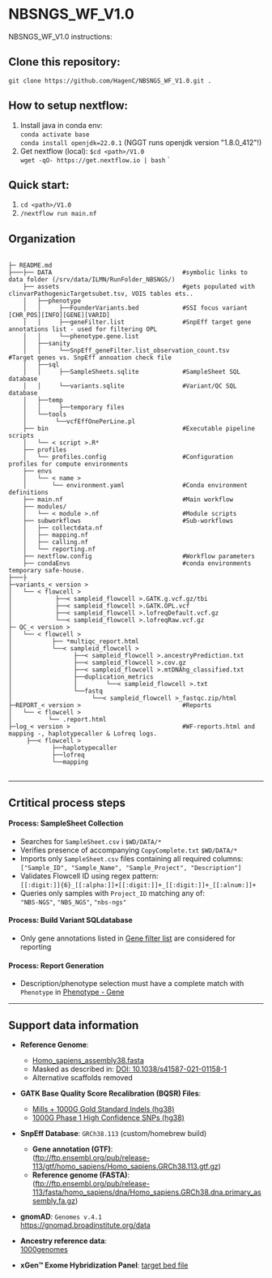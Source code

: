 # NBSNGS_WF_V1.0
NBSNGS_WF_V1.0 instructions:

## Clone this repository:
`git clone https://github.com/HagenC/NBSNGS_WF_V1.0.git .`

## How to setup nextflow:
  1. Install java in conda env:   
    `conda activate base`  
    `conda install openjdk=22.0.1`   (NGGT runs openjdk version "1.8.0_412"!)  
  2. Get nextflow (local):
     `$cd <path>/V1.0`  
     `wget -qO- https://get.nextflow.io | bash`  `   

## Quick start: 
  1.  `cd <path>/V1.0`  
  2.  `/nextflow run main.nf`


## Organization
<pre> <code> 
├─ README.md 
├───├── DATA                                    #symbolic links to data folder (/srv/data/ILMN/RunFolder_NBSNGS/)     
    ├── assets                                  #gets populated with  clinvarPathogenicTargetsubet.tsv, VOIS tables ets..     
    │   ├──phenotype
    │   │     ├──FounderVariants.bed            #SSI focus variant [CHR_POS][INFO][GENE][VARID]
    │   │     ├──geneFilter.list                #SnpEff target gene annotations list - used for filtering OPL 
    │   │     └──phenotype.gene.list     
    │   ├──sanity
    │   │     └──SnpEff_geneFilter.list_observation_count.tsv         #Target genes vs. SnpEff annoation check file
    │   ├──sql
    │   │     ├──SampleSheets.sqlite            #SampleSheet SQL database
    │   │     └──variants.sqlite                #Variant/QC SQL database
    │   ├──temp
    │   │     ├──temporary files      
    │   └──tools
    │        └──vcfEffOnePerLine.pl
    ├── bin                                     #Executable pipeline scripts
    │   └── < script >.R*
    ├── profiles
    │   └── profiles.config                     #Configuration profiles for compute environments
    ├── envs
    │   └── < name >
    │       └── environment.yaml                #Conda environment definitions
    ├── main.nf                                 #Main workflow 
    ├── modules/
    │   └── < module >.nf                       #Module scripts
    ├── subworkflows                            #Sub-workflows
    │   ├── collectdata.nf
    │   ├── mapping.nf
    │   ├── calling.nf
    │   └── reporting.nf
    ├── nextflow.config                         #Workflow parameters
    ├── condaEnvs                               #conda environments temporary safe-house.   
├───├
├─variants_< version >                        
│   └── < flowcell >                      
│            ├──< sampleid_flowcell >.GATK.g.vcf.gz/tbi          
│            ├──< sampleid_flowcell >.GATK.OPL.vcf  
│            ├──< sampleid_flowcell >.lofreqDefault.vcf.gz  
│            └──< sampleid_flowcell >.lofreqRaw.vcf.gz
├─ QC_< version >
│   └── < flowcell >                      
│           ├── *multiqc_report.html
│           └──< sampleid_flowcell >      
│                 ├──< sampleid_flowcell >.ancestryPrediction.txt
│                 ├──< sampleid_flowcell >.cov.gz
│                 ├──< sampleid_flowcell >.mtDNAhg_classified.txt
│                 ├──duplication_metrics
│                 │        └──< sampleid_flowcell >.txt
│                 └──fastq
│                      └──< sampleid_flowcell >_fastqc.zip/html
├─REPORT_< version >                            #Reports
│   └── < flowcell > 
│          └── .report.html
├─log_< version >                               #WF-reports.html and  mapping -, haplotypecaller & Lofreq logs.
     ├──< flowcell >
            ├──haplotypecaller
            ├──lofreq
            └──mapping
        </code> </pre>

---

## Crtitical process steps

#### Process: SampleSheet Collection
- Searches for `SampleSheet.csv` i `$WD/DATA/*`
- Verifies presence of accompanying `CopyComplete.txt`  `$WD/DATA/*`
- Imports only `SampleSheet.csv` files containing all required columns:  
  `["Sample_ID", "Sample_Name", "Sample_Project", "Description"]`
- Validates Flowcell ID using regex pattern:  
  `[[:digit:]]{6}_[[:alpha:]]+[[:digit:]]+_[[:digit:]]+_[[:alnum:]]+`
- Queries only samples with `Project_ID` matching any of:  
  `"NBS-NGS"`, `"NBS_NGS"`, `"nbs-ngs"`

#### Process: Build Variant SQLdatabase
- Only gene annotations listed in [Gene filter list](v1.0/assets/phenotype/geneFilter.list) are considered for reporting

#### Process: Report Generation
- Description/phenotype selection must have a complete match with `Phenotype` in  [Phenotype - Gene](v1.0/assets/phenotype/phenotype.gene.list)

---

## Support data information

- **Reference Genome**:  
  - [Homo_sapiens_assembly38.fasta](https://storage.cloud.google.com/genomics-public-data/resources/broad/hg38/v0/Homo_sapiens_assembly38.fasta)  
  - Masked as described in: [DOI: 10.1038/s41587-021-01158-1](https://doi.org/10.1038/s41587-021-01158-1)  
  - Alternative scaffolds removed

- **GATK Base Quality Score Recalibration (BQSR) Files**:
  - [Mills + 1000G Gold Standard Indels (hg38)](https://storage.googleapis.com/genomics-public-data/resources/broad/hg38/v0/Mills_and_1000G_gold_standard.indels.hg38.vcf.gz)
  - [1000G Phase 1 High Confidence SNPs (hg38)](https://storage.googleapis.com/genomics-public-data/resources/broad/hg38/v0/1000G_phase1.snps.high_confidence.hg38.vcf.gz)


- **SnpEff Database**: `GRCh38.113` (custom/homebrew build)
  - **Gene annotation (GTF)**:  
    (ftp://ftp.ensembl.org/pub/release-113/gtf/homo_sapiens/Homo_sapiens.GRCh38.113.gtf.gz)
  - **Reference genome (FASTA)**:  
    (ftp://ftp.ensembl.org/pub/release-113/fasta/homo_sapiens/dna/Homo_sapiens.GRCh38.dna.primary_assembly.fa.gz)

- **gnomAD**: `Genomes v.4.1`  
    https://gnomad.broadinstitute.org/data

 - **Ancestry reference data**:  
  [1000genomes](https://ftp.1000genomes.ebi.ac.uk/vol1/ftp/data_collections/1000_genomes_project/release/20190312_biallelic_SNV_and_INDEL/)

- **xGen™ Exome Hybridization Panel**:
  [target bed file](https://sfvideo.blob.core.windows.net/sitefinity/docs/default-source/supplementary-product-info/xgen-exome-hyb-panel-v2-targets-manifest-hg38.txt?sfvrsn=b6c0e207_2)






